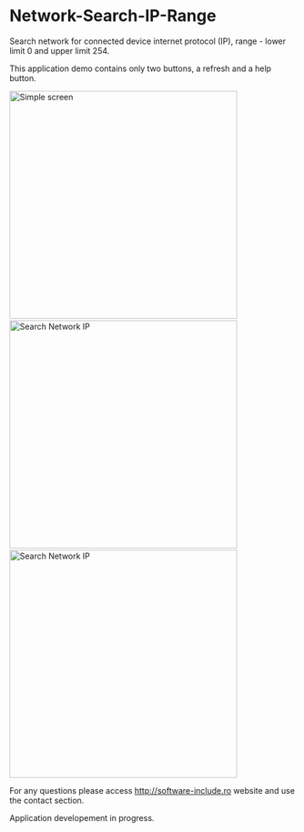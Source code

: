Network-Search-IP-Range
=======================

Search network for connected device internet protocol (IP), range - lower limit 0 and upper limit 254.

This application demo contains only two buttons, a refresh and a help button.

<img alt="Simple screen" src="https://github.com/ManolescuSebastian/Network-Search-IP-Range/blob/master/screenshots/search_ip_one.png" height="400px" />&nbsp;&nbsp;
<img alt="Search Network IP" src="https://github.com/ManolescuSebastian/Network-Search-IP-Range/blob/master/screenshots/search_ip_two.png" height="400px" />&nbsp;&nbsp;
<img alt="Search Network IP" src="https://github.com/ManolescuSebastian/Network-Search-IP-Range/blob/master/screenshots/search_ip_three.png" height="400px" />


For any questions please access http://software-include.ro website and use the contact section.

Application developement in progress.
